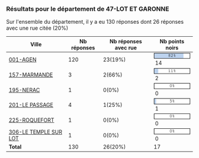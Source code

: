 ### Résultats pour le département de 47-LOT ET GARONNE

Sur l'ensemble du département, il y a eu 130 réponses dont 26 réponses avec une rue citée (20%)

| Ville | Nb réponses | Nb réponses avec rue | Nb points noirs |
|-------------|-------------|----------------------|-----------------|
|<a href='001-AGEN.md'>001-AGEN</a>|120|23(19%)|<img src="../../img/bar_82.gif" />&nbsp;14|
|<a href='157-MARMANDE.md'>157-MARMANDE</a>|3|2(66%)|<img src="../../img/bar_11.gif" />&nbsp;2|
|<a href='195-NERAC.md'>195-NERAC</a>|1|0(0%)|<img src="../../img/bar_0.gif" />&nbsp;0|
|<a href='201-LE PASSAGE.md'>201-LE PASSAGE</a>|4|1(25%)|<img src="../../img/bar_5.gif" />&nbsp;1|
|<a href='225-ROQUEFORT.md'>225-ROQUEFORT</a>|1|0(0%)|<img src="../../img/bar_0.gif" />&nbsp;0|
|<a href='306-LE TEMPLE SUR LOT.md'>306-LE TEMPLE SUR LOT</a>|1|0(0%)|<img src="../../img/bar_0.gif" />&nbsp;0|
| **Total** |130|26(20%)|17|
